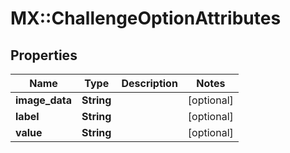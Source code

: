 # MX::ChallengeOptionAttributes

## Properties
Name | Type | Description | Notes
------------ | ------------- | ------------- | -------------
**image_data** | **String** |  | [optional] 
**label** | **String** |  | [optional] 
**value** | **String** |  | [optional] 


